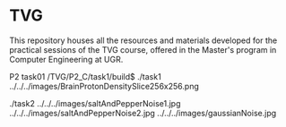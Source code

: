 # TVG
 This repository houses all the resources and materials developed for the practical sessions of the TVG course, offered in the Master's program in Computer Engineering at UGR.


P2 
 task01 /TVG/P2_C/task1/build$ ./task1 ../../../images/BrainProtonDensitySlice256x256.png

 ./task2 ../../../images/saltAndPepperNoise1.jpg
 ../../../images/saltAndPepperNoise2.jpg
 ../../../images/gaussianNoise.jpg